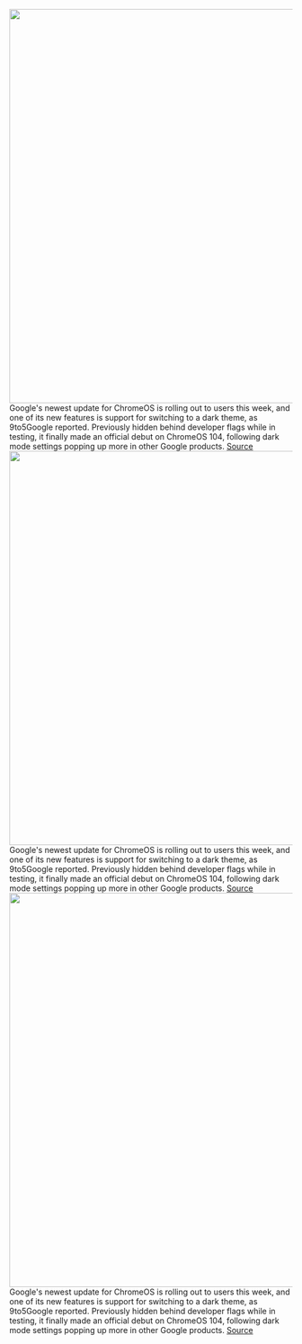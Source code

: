 <img src='https://cdn.vox-cdn.com/thumbor/b3e2Y71B7ELSorgxZY4XMEFwwsQ=/0x0:2040x1360/1200x800/filters:focal(857x517:1183x843)/cdn.vox-cdn.com/uploads/chorus_image/image/71213428/acastro_180416_1777_chrome_0001.0.jpg' width='700px' /><br/>
Google's newest update for ChromeOS is rolling out to users this week, and one of its new features  is support for switching to a dark theme, as 9to5Google reported. Previously hidden behind developer flags while in testing, it finally made an official debut on ChromeOS 104, following dark mode settings popping up more in other Google products.
<a href='https://www.theverge.com/2022/8/5/23293471/google-chromeos-104-dark-mode-update'> Source <a/><img src='https://cdn.vox-cdn.com/thumbor/b3e2Y71B7ELSorgxZY4XMEFwwsQ=/0x0:2040x1360/1200x800/filters:focal(857x517:1183x843)/cdn.vox-cdn.com/uploads/chorus_image/image/71213428/acastro_180416_1777_chrome_0001.0.jpg' width='700px' /><br/>
Google's newest update for ChromeOS is rolling out to users this week, and one of its new features  is support for switching to a dark theme, as 9to5Google reported. Previously hidden behind developer flags while in testing, it finally made an official debut on ChromeOS 104, following dark mode settings popping up more in other Google products.
<a href='https://www.theverge.com/2022/8/5/23293471/google-chromeos-104-dark-mode-update'> Source <a/><img src='https://cdn.vox-cdn.com/thumbor/b3e2Y71B7ELSorgxZY4XMEFwwsQ=/0x0:2040x1360/1200x800/filters:focal(857x517:1183x843)/cdn.vox-cdn.com/uploads/chorus_image/image/71213428/acastro_180416_1777_chrome_0001.0.jpg' width='700px' /><br/>
Google's newest update for ChromeOS is rolling out to users this week, and one of its new features  is support for switching to a dark theme, as 9to5Google reported. Previously hidden behind developer flags while in testing, it finally made an official debut on ChromeOS 104, following dark mode settings popping up more in other Google products.
<a href='https://www.theverge.com/2022/8/5/23293471/google-chromeos-104-dark-mode-update'> Source <a/>